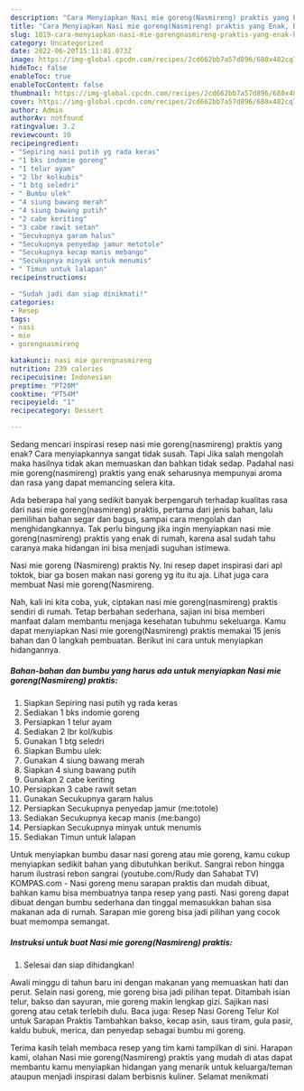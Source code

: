 ```yaml
---
description: "Cara Menyiapkan Nasi mie goreng(Nasmireng) praktis yang Enak, Buat Buka Puasa Sempurna"
title: "Cara Menyiapkan Nasi mie goreng(Nasmireng) praktis yang Enak, Buat Buka Puasa Sempurna"
slug: 1019-cara-menyiapkan-nasi-mie-gorengnasmireng-praktis-yang-enak-buat-buka-puasa-sempurna
category: Uncategorized
date: 2022-06-20T15:11:01.073Z
image: https://img-global.cpcdn.com/recipes/2cd662bb7a57d896/680x482cq70/nasi-mie-gorengnasmireng-praktis-foto-resep-utama.jpg
hideToc: false
enableToc: true
enableTocContent: false
thumbnail: https://img-global.cpcdn.com/recipes/2cd662bb7a57d896/680x482cq70/nasi-mie-gorengnasmireng-praktis-foto-resep-utama.jpg
cover: https://img-global.cpcdn.com/recipes/2cd662bb7a57d896/680x482cq70/nasi-mie-gorengnasmireng-praktis-foto-resep-utama.jpg
author: Admin
authorAv: notfound
ratingvalue: 3.2
reviewcount: 10
recipeingredient:
- "Sepiring nasi putih yg rada keras"
- "1 bks indomie goreng"
- "1 telur ayam"
- "2 lbr kolkubis"
- "1 btg seledri"
- " Bumbu ulek"
- "4 siung bawang merah"
- "4 siung bawang putih"
- "2 cabe keriting"
- "3 cabe rawit setan"
- "Secukupnya garam halus"
- "Secukupnya penyedap jamur metotole"
- "Secukupnya kecap manis mebango"
- "Secukupnya minyak untuk menumis"
- " Timun untuk lalapan"
recipeinstructions:

- "Sudah jadi dan siap dinikmati!"
categories:
- Resep
tags:
- nasi
- mie
- gorengnasmireng

katakunci: nasi mie gorengnasmireng 
nutrition: 239 calories
recipecuisine: Indonesian
preptime: "PT20M"
cooktime: "PT54M"
recipeyield: "1"
recipecategory: Dessert

---
```



Sedang mencari inspirasi resep nasi mie goreng(nasmireng) praktis yang enak? Cara menyiapkannya sangat tidak susah. Tapi Jika salah mengolah maka hasilnya tidak akan memuaskan dan bahkan tidak sedap. Padahal nasi mie goreng(nasmireng) praktis yang enak seharusnya mempunyai aroma dan rasa yang dapat memancing selera kita.


Ada beberapa hal yang sedikit banyak berpengaruh terhadap kualitas rasa dari nasi mie goreng(nasmireng) praktis, pertama dari jenis bahan, lalu pemilihan bahan segar dan bagus, sampai cara mengolah dan menghidangkannya. Tak perlu bingung jika ingin menyiapkan nasi mie goreng(nasmireng) praktis yang enak di rumah, karena asal sudah tahu caranya maka hidangan ini bisa menjadi suguhan istimewa.

Nasi mie goreng (Nasmireng) praktis Ny. Ini resep dapet inspirasi dari apl toktok, biar ga bosen makan nasi goreng yg itu itu aja. Lihat juga cara membuat Nasi mie goreng(Nasmireng.


Nah, kali ini kita coba, yuk, ciptakan nasi mie goreng(nasmireng) praktis sendiri di rumah. Tetap berbahan sederhana, sajian ini bisa memberi manfaat dalam membantu menjaga kesehatan tubuhmu sekeluarga. Kamu dapat menyiapkan Nasi mie goreng(Nasmireng) praktis memakai 15 jenis bahan dan 0 langkah pembuatan. Berikut ini cara untuk menyiapkan hidangannya.

<!--inarticleads1-->

##### Bahan-bahan dan bumbu yang harus ada untuk menyiapkan Nasi mie goreng(Nasmireng) praktis:

1. Siapkan Sepiring nasi putih yg rada keras
1. Sediakan 1 bks indomie goreng
1. Persiapkan 1 telur ayam
1. Sediakan 2 lbr kol/kubis
1. Gunakan 1 btg seledri
1. Siapkan  Bumbu ulek:
1. Gunakan 4 siung bawang merah
1. Siapkan 4 siung bawang putih
1. Gunakan 2 cabe keriting
1. Persiapkan 3 cabe rawit setan
1. Gunakan Secukupnya garam halus
1. Persiapkan Secukupnya penyedap jamur (me:totole)
1. Sediakan Secukupnya kecap manis (me:bango)
1. Persiapkan Secukupnya minyak untuk menumis
1. Sediakan  Timun untuk lalapan


Untuk menyiapkan bumbu dasar nasi goreng atau mie goreng, kamu cukup menyiapkan sedikit bahan yang dibutuhkan berikut. Sangrai rebon hingga harum ilustrasi rebon sangrai (youtube.com/Rudy dan Sahabat TV) KOMPAS.com - Nasi goreng menu sarapan praktis dan mudah dibuat, bahkan kamu bisa membuatnya tanpa resep yang pasti. Nasi goreng dapat dibuat dengan bumbu sederhana dan tinggal memasukkan bahan sisa makanan ada di rumah. Sarapan mie goreng bisa jadi pilihan yang cocok buat memompa semangat. 

<!--inarticleads2-->

##### Instruksi untuk buat Nasi mie goreng(Nasmireng) praktis:


1. Selesai dan siap dihidangkan!

Awali minggu di tahun baru ini dengan makanan yang memuaskan hati dan perut. Selain nasi goreng, mie goreng bisa jadi pilihan tepat. Ditambah isian telur, bakso dan sayuran, mie goreng makin lengkap gizi. Sajikan nasi goreng atau cetak terlebih dulu. Baca juga: Resep Nasi Goreng Telur Kol untuk Sarapan Praktis Tambahkan bakso, kecap asin, saus tiram, gula pasir, kaldu bubuk, merica, dan penyedap sebagai bumbu mi goreng. 

Terima kasih telah membaca resep yang tim kami tampilkan di sini. Harapan kami, olahan Nasi mie goreng(Nasmireng) praktis yang mudah di atas dapat membantu kamu menyiapkan hidangan yang menarik untuk keluarga/teman ataupun menjadi inspirasi dalam berbisnis kuliner. Selamat menikmati
